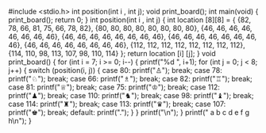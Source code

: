 #include <stdio.h>
int position(int i , int j);
void print_board();
int main(void) {
    print_board();
    return 0;
}
int position(int i , int j) {
    int location [8][8] = {
        {82, 78, 66, 81, 75, 66, 78, 82},
        {80, 80, 80, 80, 80, 80, 80, 80},
        {46, 46, 46, 46, 46, 46, 46, 46},
        {46, 46, 46, 46, 46, 46, 46, 46},
        {46, 46, 46, 46, 46, 46, 46, 46},
        {46, 46, 46, 46, 46, 46, 46, 46},
        {112, 112, 112, 112, 112, 112, 112, 112},
        {114, 110, 98, 113, 107, 98, 110, 114}
    };
    return location [i] [j];
}
void print_board() {
    for (int i = 7; i >= 0; i--) {
        printf("%d ", i+1);
        for (int j = 0; j < 8; j++) {
            switch (position(i, j)) {
                case 80:
                    printf("♙");
                break;
                case 78:
                    printf("♘");
                break;
                case 66:
                    printf("♗");
                break;
                case 82:
                    printf("♖");
                break;
                case 81:
                    printf("♕");
                break;
                case 75:
                    printf("♔");
                break;
                case 112:
                    printf("♟");
                break;
                case 110:
                    printf("♞");
                break;
                case 98:
                    printf("♝");
                break;
                case 114:
                    printf("♜");
                break;
                case 113:
                    printf("♛");
                break;
                case 107:
                    printf("♚");
                break;
                default:
                    printf(".");
            }
        }
        printf("\n");
    }
    printf("  a  b  c  d  e  f  g  h\n");
}
